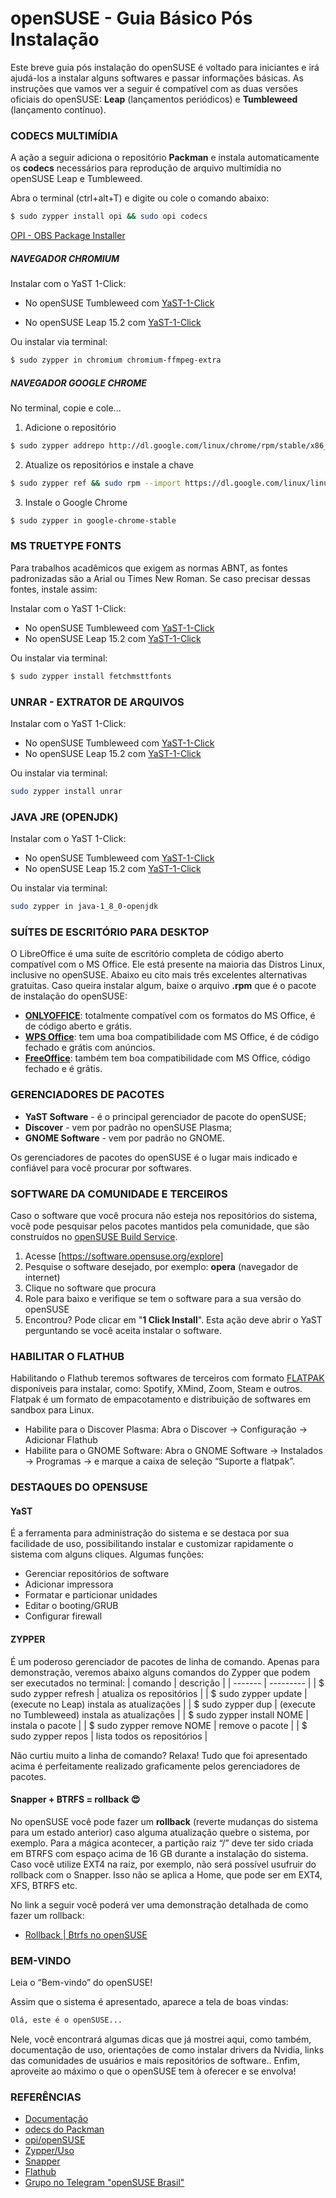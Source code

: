 # openSUSE - Guia Básico Pós Instalação  

Este breve guia pós instalação do openSUSE é voltado para iniciantes e irá ajudá-los a instalar alguns softwares e passar informações básicas. 
As instruções que vamos ver a seguir é compatível com as duas versões oficiais do openSUSE: **Leap** (lançamentos periódicos) e **Tumbleweed** (lançamento contínuo).

### CODECS MULTIMÍDIA
A ação a seguir adiciona o repositório **Packman** e instala automaticamente os **codecs** necessários para reprodução de arquivo multimídia no openSUSE Leap e Tumbleweed.

Abra o terminal (ctrl+alt+T) e digite ou cole o comando abaixo:
```sh
$ sudo zypper install opi && sudo opi codecs
```
[OPI - OBS Package Installer](https://github.com/openSUSE/opi)

##### NAVEGADOR CHROMIUM
Instalar com o YaST 1-Click:

* No openSUSE Tumbleweed com [YaST-1-Click](https://software.opensuse.org/ymp/openSUSE:Factory/standard/chromium.ymp?base=openSUSE%3AFactory&query=chromium)

* No openSUSE Leap 15.2 com [YaST-1-Click](https://software.opensuse.org/ymp/openSUSE:Leap:15.2:Update/ports/chromium.ymp?base=openSUSE%3ALeap%3A15.2&query=chromium)

Ou instalar via terminal:
```sh
$ sudo zypper in chromium chromium-ffmpeg-extra
```
##### NAVEGADOR GOOGLE CHROME
No terminal, copie e cole...
1. Adicione o repositório
```sh
$ sudo zypper addrepo http://dl.google.com/linux/chrome/rpm/stable/x86_64 Google-Chrome
```
2. Atualize os repositórios e instale a chave
```sh
$ sudo zypper ref && sudo rpm --import https://dl.google.com/linux/linux_signing_key.pub
```
3. Instale o Google Chrome
```sh
$ sudo zypper in google-chrome-stable
```

### MS TRUETYPE FONTS
Para trabalhos acadêmicos que exigem as normas ABNT, as fontes padronizadas são a Arial ou Times New Roman. Se caso precisar dessas fontes, instale assim:

Instalar com o YaST 1-Click:
* No openSUSE Tumbleweed com [YaST-1-Click](https://software.opensuse.org/ymp/openSUSE:Factory/standard/fetchmsttfonts.ymp?base=openSUSE%3AFactory&query=fetchmsttfonts)
* No openSUSE Leap 15.2 com [YaST-1-Click](https://software.opensuse.org/ymp/openSUSE:Leap:15.2/standard/fetchmsttfonts.ymp?base=openSUSE%3ALeap%3A15.2&query=fetchmsttfonts)

Ou instalar via terminal:
```sh
$ sudo zypper install fetchmsttfonts
```

### UNRAR - EXTRATOR DE ARQUIVOS 
Instalar com o YaST 1-Click:
* No openSUSE Tumbleweed com [YaST-1-Click](https://software.opensuse.org/ymp/openSUSE:Factory/standard/unrar_wrapper.ymp?base=openSUSE%3AFactory&query=unrar_wrapper)
* No openSUSE Leap 15.2 com [YaST-1-Click](https://software.opensuse.org/ymp/openSUSE:Leap:15.2/standard/unrar_wrapper.ymp?base=openSUSE%3ALeap%3A15.2&query=unrar_wrapper)

Ou instalar via terminal:
```sh
sudo zypper install unrar
```

### JAVA JRE (OPENJDK)
Instalar com o YaST 1-Click:
* No openSUSE Tumbleweed com [YaST-1-Click](https://software.opensuse.org/ymp/openSUSE:Factory/standard/java-1_8_0-openjdk.ymp?base=openSUSE%3AFactory&query=java-1_8_0-openjdk)
* No openSUSE Leap 15.2 com [YaST-1-Click](https://software.opensuse.org/ymp/openSUSE:Leap:15.2/standard/java-1_8_0-openjdk.ymp?base=openSUSE%3ALeap%3A15.2&query=java-1_8_0-openjdk)

Ou instalar via terminal:
```sh
sudo zypper in java-1_8_0-openjdk
```

### SUÍTES DE ESCRITÓRIO PARA DESKTOP
O LibreOffice é uma suíte de escritório completa de código aberto compatível com o MS Office. Ele está presente na maioria das Distros Linux, inclusive no openSUSE. 
Abaixo eu cito mais três excelentes alternativas gratuitas. Caso queira instalar algum,  baixe o arquivo **.rpm** que é o pacote de instalação do openSUSE:
* [**ONLYOFFICE**](https://www.onlyoffice.com/pt/download-desktop.aspx): totalmente compatível com os formatos do MS Office, é de código aberto e grátis.
* [**WPS Office**](https://www.wps.com/pt-BR/office/linux): tem uma boa compatibilidade com MS Office, é de código fechado e grátis com anúncios.
* [**FreeOffice**](https://www.freeoffice.com/pt/baixar/aplicativos): também tem boa compatibilidade com MS Office, código fechado e é grátis.

### GERENCIADORES DE PACOTES
* **YaST Software** -  é o principal 	gerenciador de pacote do openSUSE;
* **Discover** - vem por padrão no openSUSE Plasma;
* **GNOME Software** - vem por padrão no GNOME.

Os gerenciadores de pacotes do openSUSE é o lugar mais indicado e confiável para você procurar por softwares.

### SOFTWARE DA COMUNIDADE E TERCEIROS 
Caso o software que você procura não esteja nos repositórios do sistema, você pode pesquisar pelos pacotes mantidos pela comunidade, que são construídos no [openSUSE Build Service](https://en.opensuse.org/Portal:Build_Service).
1. Acesse [https://software.opensuse.org/explore]
2. Pesquise o software desejado, por exemplo: **opera** (navegador de internet)
3. Clique no software que procura
4. Role para baixo e verifique se tem o software para a sua versão do openSUSE
5. Encontrou? Pode clicar em "**1 Click Install**". Esta ação deve abrir o YaST perguntando se você aceita instalar o software.

### HABILITAR O FLATHUB
Habilitando o Flathub teremos softwares de terceiros com formato [FLATPAK](https://www.flatpak.org/) disponíveis para instalar, como: Spotify, XMind, Zoom, Steam e outros. 
Flatpak é um formato de empacotamento e distribuição de softwares em sandbox para Linux.

* Habilite para o Discover Plasma: Abra o Discover → Configuração → Adicionar Flathub
* Habilite para o GNOME Software: Abra o GNOME Software → Instalados → Programas → e marque a caixa de seleção “Suporte a flatpak”.

### DESTAQUES DO OPENSUSE
#### YaST 
É a ferramenta para administração do sistema e se destaca por sua facilidade de uso, possibilitando instalar e customizar rapidamente o sistema com alguns cliques.
Algumas funções:
* Gerenciar repositórios de software
* Adicionar impressora
* Formatar e particionar unidades
* Editar o booting/GRUB
* Configurar firewall

#### ZYPPER
É um poderoso gerenciador de pacotes de linha de comando. 
Apenas para demonstração, veremos abaixo alguns comandos do Zypper que podem ser executados no terminal:
| comando | descrição |
| ------- | --------- |
| $ sudo zypper refresh | atualiza os repositórios |
| $ sudo zypper update | (execute no Leap) instala as atualizações |
| $ sudo zypper dup | (execute no Tumbleweed) instala as atualizações |
| $ sudo zypper install NOME | instala o pacote |
| $ sudo zypper remove NOME | remove o pacote |
| $ sudo zypper repos | lista todos os repositórios |

Não curtiu muito a linha de comando? Relaxa! Tudo que foi apresentado acima é perfeitamente realizado graficamente pelos gerenciadores de pacotes.

#### Snapper + BTRFS = rollback 😍
No openSUSE você pode fazer um **rollback** (reverte mudanças do sistema para um estado anterior) caso alguma atualização quebre o sistema, por exemplo. Para a mágica acontecer, a partição raiz “/” deve ter sido criada em BTRFS com espaço acima de 16 GB durante a instalação do sistema. 
Caso você utilize EXT4 na raiz, por exemplo, não será possível usufruir do rollback com o Snapper. Isso não se aplica a Home, que pode ser em EXT4, XFS, BTRFS etc.  

No link a seguir você poderá ver uma demonstração detalhada de como fazer um rollback: 
* [Rollback | Btrfs no openSUSE](https://fastoslinux.com/2019/11/26/rollback-btrfs-no-opensuse/)

### BEM-VINDO
Leia o “Bem-vindo” do openSUSE!

Assim que o sistema é apresentado, aparece a tela de boas vindas:
```sh
Olá, este é o openSUSE...
```

Nele, você encontrará algumas dicas que já mostrei aqui, como também, documentação de uso, orientações de como instalar drivers da Nvidia, links das comunidades de usuários e mais repositórios de software.. Enfim, aproveite ao máximo o que o openSUSE tem à oferecer e se envolva! 

### REFERÊNCIAS
* [Documentação](https://pt.opensuse.org/Portal:Documentacao)
* [odecs do Packman](https://pt.opensuse.org/SDB:Instalar_codecs_do_Packman)
* [opi/openSUSE](https://github.com/openSUSE/opi)
* [Zypper/Uso](https://pt.opensuse.org/Zypper/Uso) 
* [Snapper](https://en.opensuse.org/openSUSE:Snapper_Tutorial)
* [Flathub](https://flathub.org/home)
* [Grupo no Telegram "openSUSE Brasil"](https://t.me/opensusebr)


